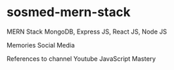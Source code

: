# sosmed-mern-stack

MERN Stack
MongoDB, Express JS, React JS, Node JS

Memories Social Media

References to channel Youtube JavaScript Mastery
